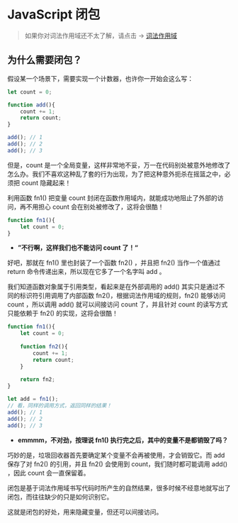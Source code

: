 # JavaScript 闭包



> 如果你对词法作用域还不太了解，请点击 → [词法作用域](https://blog.csdn.net/weixin_48276895/article/details/109325171)

## 为什么需要闭包？

假设某一个场景下，需要实现一个计数器，也许你一开始会这么写：

```javascript
let count = 0;

function add(){
    count += 1;
    return count;
}

add(); // 1
add(); // 2
add(); // 3
```

但是，count 是一个全局变量，这样非常地不妥，万一在代码别处被意外地修改了怎么办。我们不喜欢这种乱了套的行为出现，为了把这种意外扼杀在摇篮之中，必须把 count 隐藏起来！

利用函数 fn1() 把变量 count 封闭在函数作用域内，就能成功地阻止了外部的访问，再不用担心 count 会在别处被修改了，这将会很酷！

```javascript
function fn1(){
    let count = 0;
}
```

- **”不行啊，这样我们也不能访问 count 了！“**

好吧，那就在 fn1() 里也封装了一个函数 fn2() ，并且把 fn2() 当作一个值通过 return 命令传递出来，所以现在它多了一个名字叫 add 。

我们知道函数对象属于引用类型，看起来是在外部调用的 add() 其实只是通过不同的标识符引用调用了内部函数 fn2()，根据词法作用域的规则，fn2() 能够访问 count ，所以调用 add() 就可以间接访问 count 了，并且针对 count 的读写方式只能依赖于 fn2() 的实现，这将会很酷！

```javascript
function fn1(){
    let count = 0;
    
    function fn2(){
        count += 1;
    	return count;
    }
    
    return fn2;
}

let add = fn1();
// 看，同样的调用方式，返回同样的结果！
add(); // 1
add(); // 2
add(); // 3
```

- **emmmm，不对劲，按理说 fn1() 执行完之后，其中的变量不是都销毁了吗？**

巧妙的是，垃圾回收器首先要确定某个变量不会再被使用，才会销毁它。而 add 保存了对 fn2() 的引用，并且 fn2() 会使用到 count，我们随时都可能调用 add() ，因此 count 会一直保留着。

闭包是基于词法作用域书写代码时所产生的自然结果，很多时候不经意地就写出了闭包，而往往缺少的只是如何识别它。

这就是闭包的好处，用来隐藏变量，但还可以间接访问。